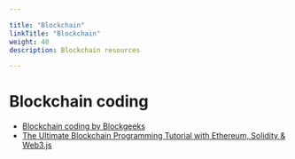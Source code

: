 ```yaml
---

title: "Blockchain"  
linkTitle: "Blockchain"  
weight: 40  
description: Blockchain resources

---
```


# Blockchain coding

* [Blockchain coding by Blockgeeks](https://blockgeeks.com/guides/blockchain-coding/)
* [The Ultimate Blockchain Programming Tutorial with Ethereum, Solidity & Web3.js](https://www.dappuniversity.com/articles/blockchain-programming)
